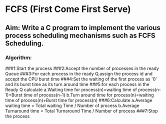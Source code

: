 # FCFS (First Come First Serve)
## Aim: Write a C program to implement the various process scheduling mechanisms such as FCFS Scheduling.
### Algorithm:
###1:Start the process
###2:Accept the number of processes in the ready Queue
###3:For each process in the ready Q,assign the process id and accept the CPU burst time
###4:Set the waiting of the first process as '0' and its burst time as its turn around time
###5:for each process in the Ready Q calculate
  a.Waiting time for process(n)=waiting time of process(n-1)+Burst time of process(n-1)
  b.Turn around time for process(n)=waiting time of process(n)+Burst time for process(n)
###6:Calculate
  a.Average waiting time = Total waiting Time / Number of process
  b.Average Turnaround time = Total Turnaround Time / Number of process
###7:Stop the process



